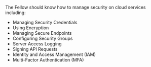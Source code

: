 The Fellow should know how to manage security on cloud services including:
- Managing Security Credentials
- Using Encryption
- Managing Secure Endpoints
- Configuring Security Groups
- Server Access Logging
- Signing API Requests
- Identity and Access Management (IAM)
- Multi-Factor Authentication (MFA)

